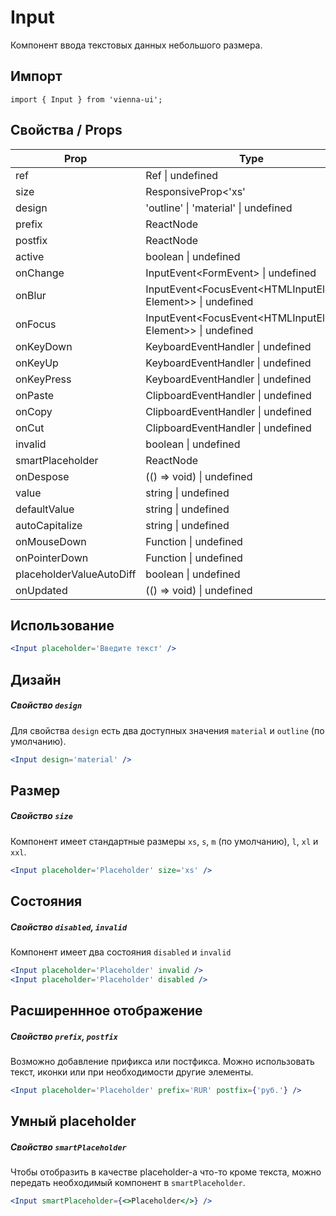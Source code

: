 # Input

Компонент ввода текстовых данных небольшого размера.

## Импорт

```
import { Input } from 'vienna-ui';
```

## Свойства / Props

| Prop | Type | Default | Description |
| --- | --- | --- | --- |
|ref | Ref<HTMLInputElement> \| undefined | | |
|size | ResponsiveProp<'xs' | 's' | 'm' | 'l' | 'xl' | 'xxl', Breakpoints> \| undefined | | |
|design | 'outline' \| 'material' \| undefined | | |
|prefix| ReactNode | | |
|postfix |ReactNode | | |
|active | boolean \| undefined | | |
|onChange | InputEvent<FormEvent<HTMLInputElement>> \| undefined | | |
|onBlur| InputEvent<FocusEvent<HTMLInputElement, Element>> \| undefined| | |
|onFocus |InputEvent<FocusEvent<HTMLInputElement, Element>> \| undefined| | |
|onKeyDown |KeyboardEventHandler<HTMLInputElement> \| undefined| | |
|onKeyUp |KeyboardEventHandler<HTMLInputElement> \| undefined| | |
|onKeyPress |KeyboardEventHandler<HTMLInputElement> \| undefined| | |
|onPaste| ClipboardEventHandler<HTMLInputElement> \| undefined| | |
|onCopy| ClipboardEventHandler<HTMLInputElement> \| undefined| | |
|onCut |ClipboardEventHandler<HTMLInputElement> \| undefined| | |
|invalid| boolean \| undefined| | |
|smartPlaceholder| ReactNode| | |
|onDespose| (() => void) \| undefined| | |
|value| string \| undefined| | |
|defaultValue| string \| undefined| | |
|autoCapitalize| string \| undefined| | |
|onMouseDown| Function \| undefined| | |
|onPointerDown| Function \| undefined| | |
|placeholderValueAutoDiff| boolean \| undefined| | |
|onUpdated| (() => void) \| undefined | | |

## Использование

```jsx
<Input placeholder='Введите текст' />
```

## Дизайн

##### Свойство `design`

Для свойства `design` есть два доступных значения `material` и `outline` (по умолчанию).

```jsx
<Input design='material' />
```

## Размер

##### Свойство `size`

Компонент имеет стандартные размеры `xs`, `s`, `m` (по умолчанию), `l`, `xl` и `xxl`.

```jsx
<Input placeholder='Placeholder' size='xs' />
```

## Состояния

##### Свойство `disabled`, `invalid`

Компонент имеет два состояния `disabled` и `invalid`

```jsx
<Input placeholder='Placeholder' invalid />
<Input placeholder='Placeholder' disabled />
```

## Расширеннное отображение

##### Свойство `prefix`, `postfix`

Возможно добавление прификса или постфикса. Можно использовать текст, иконки или при необходимости другие элементы.

```jsx
<Input placeholder='Placeholder' prefix='RUR' postfix={'руб.'} />
```

## Умный placeholder

##### Свойство `smartPlaceholder`

Чтобы отобразить в качестве placeholder-а что-то кроме текста, можно передать необходимый компонент в `smartPlaceholder`.

```jsx
<Input smartPlaceholder={<>Placeholder</>} />
```
